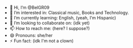 - 👋 Hi, I’m @BelGR09
- 👀 I’m interested in: Classical music, Books and Technology.
- 🌱 I’m currently learning: English, (yeah, I'm Hispanic)
- 💞️ I’m looking to collaborate on: (idk yet)
- 📫 How to reach me: (here? I suppose?)
- 😄 Pronouns: she/her
- ⚡ Fun fact: (idk I'm not a clown)

<!---
BelGR09/BelGR09 is a ✨ special ✨ repository because its `README.md` (this file) appears on your GitHub profile.
You can click the Preview link to take a look at your changes.
--->
